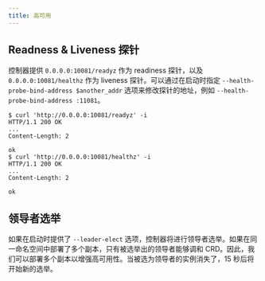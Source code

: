 ```yaml
---
title: 高可用
---
```


## Readness & Liveness 探针

控制器提供 `0.0.0.0:10081/readyz` 作为 readiness 探针，以及 `0.0.0.0:10081/healthz` 作为 liveness 探针。可以通过在启动时指定 `--health-probe-bind-address $another_addr` 选项来修改探针的地址，例如 `--health-probe-bind-address :11081`。

```
$ curl 'http://0.0.0.0:10081/readyz' -i
HTTP/1.1 200 OK
...
Content-Length: 2

ok
$ curl 'http://0.0.0.0:10081/healthz' -i
HTTP/1.1 200 OK
...
Content-Length: 2

ok
```

## 领导者选举

如果在启动时提供了 `--leader-elect` 选项，控制器将进行领导者选举。如果在同一命名空间中部署了多个副本，只有被选举出的领导者能够调和 CRD。因此，我们可以部署多个副本以增强高可用性。当被选为领导者的实例消失了，15 秒后将开始新的选举。
